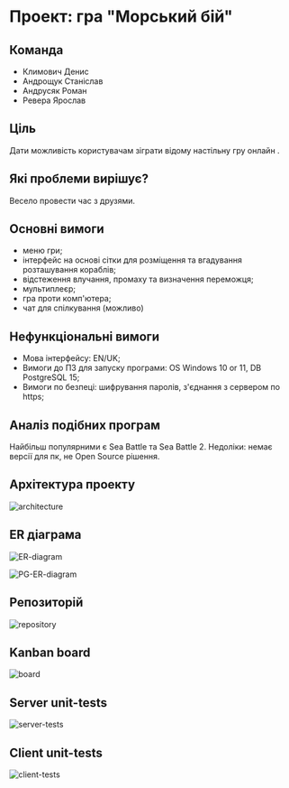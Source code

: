 # Проект: гра "Морський бій"

## Команда
+ Климович Денис
+ Андрощук Станіслав 
+ Андрусяк Роман
+ Ревера Ярослав

## Ціль
Дати можливість користувачам зіграти відому настільну гру онлайн  .

## Які проблеми вирішує?
Весело провести час з друзями.

## Основні вимоги
+ меню гри;
+ інтерфейс на основі сітки для розміщення та вгадування розташування кораблів;
+ відстеження влучання, промаху та визначення переможця;
+ мультиплеєр;
+ гра проти комп'ютера;
+ чат для спілкування (можливо)

## Нефункціональні вимоги
+ Мова інтерфейсу: EN/UK;
+ Вимоги до ПЗ для запуску програми: OS Windows 10 or 11, DB PostgreSQL 15;
+ Вимоги по безпеці: шифрування паролів, з'єднання з сервером по https;

## Аналіз подібних програм
Найбільш популярними є Sea Battle та Sea Battle 2.
Недоліки: немає версії для пк, не Open Source рішення.

## Архітектура проекту
![architecture](https://github.com/dklymovych/battleship/assets/90708440/80ab9f66-fe2b-44dc-a217-770860479485)

## ER діаграма
![ER-diagram](https://github.com/dklymovych/battleship/assets/90708440/2b7535d2-1608-40e9-925e-62ceaa47995a)

![PG-ER-diagram](https://github.com/dklymovych/battleship/assets/113633419/c7a46e30-9a23-4733-93d9-d1169bccdefe)

## Репозиторій
![repository](https://github.com/dklymovych/battleship/assets/113633419/b6a733ff-031a-4e4b-8d0e-ecd1f734932c)

## Kanban board
![board](https://github.com/dklymovych/battleship/assets/113633419/af3b2da8-7d76-44c5-80ed-0cbbf346a90a)

## Server unit-tests
![server-tests](https://github.com/dklymovych/battleship/assets/113633419/a895d56e-5367-4095-9fa1-9adad0b4f3d2)

## Client unit-tests
![client-tests](https://github.com/dklymovych/battleship/assets/113633419/30ab4a8b-1077-4c3e-8cc9-2263318fc318)
